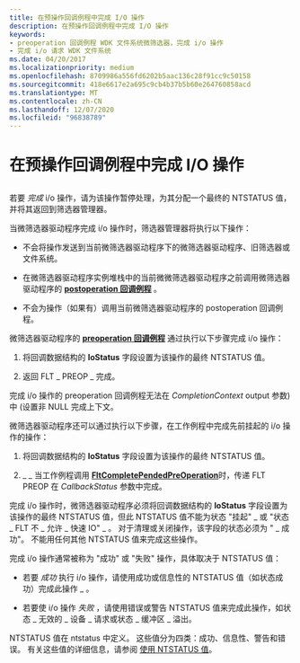 ```yaml
---
title: 在预操作回调例程中完成 I/O 操作
description: 在预操作回调例程中完成 I/O 操作
keywords:
- preoperation 回调例程 WDK 文件系统微筛选器，完成 i/o 操作
- 完成 i/o 请求 WDK 文件系统
ms.date: 04/20/2017
ms.localizationpriority: medium
ms.openlocfilehash: 8709986a556fd6202b5aac136c28f91cc9c50158
ms.sourcegitcommit: 418e6617e2a695c9cb4b37b5b60e264760858acd
ms.translationtype: MT
ms.contentlocale: zh-CN
ms.lasthandoff: 12/07/2020
ms.locfileid: "96838789"
---
```

# <a name="completing-an-io-operation-in-a-preoperation-callback-routine"></a>在预操作回调例程中完成 I/O 操作


## <span id="ddk_completing_an_io_operation_in_a_preoperation_callback_routine_if"></span><span id="DDK_COMPLETING_AN_IO_OPERATION_IN_A_PREOPERATION_CALLBACK_ROUTINE_IF"></span>


若要 *完成* i/o 操作，请为该操作暂停处理，为其分配一个最终的 NTSTATUS 值，并将其返回到筛选器管理器。

当微筛选器驱动程序完成 i/o 操作时，筛选器管理器将执行以下操作：

-   不会将操作发送到当前微筛选器驱动程序下的微筛选器驱动程序、旧筛选器或文件系统。

-   在微筛选器驱动程序实例堆栈中的当前微微筛选器驱动程序之前调用微筛选器驱动程序的 [**postoperation 回调例程**](/windows-hardware/drivers/ddi/fltkernel/nc-fltkernel-pflt_post_operation_callback) 。

-   不会为操作（如果有）调用当前微筛选器驱动程序的 postoperation 回调例程。

微筛选器驱动程序的 [**preoperation 回调例程**](/windows-hardware/drivers/ddi/fltkernel/nc-fltkernel-pflt_pre_operation_callback) 通过执行以下步骤完成 i/o 操作：

1.  将回调数据结构的 **IoStatus** 字段设置为该操作的最终 NTSTATUS 值。

2.  返回 FLT \_ PREOP \_ 完成。

完成 i/o 操作的 preoperation 回调例程无法在 *CompletionContext* output 参数) 中 (设置非 NULL 完成上下文。

微筛选器驱动程序还可以通过执行以下步骤，在工作例程中完成先前挂起的 i/o 操作的操作：

1.  将回调数据结构的 **IoStatus** 字段设置为该操作的最终 NTSTATUS 值。

2.  \_ \_ 当工作例程调用 [**FltCompletePendedPreOperation**](/windows-hardware/drivers/ddi/fltkernel/nf-fltkernel-fltcompletependedpreoperation)时，传递 FLT PREOP 在 *CallbackStatus* 参数中完成。

完成 i/o 操作时，微筛选器驱动程序必须将回调数据结构的 **IoStatus** 字段设置为该操作的最终 NTSTATUS 值，但此 NTSTATUS 值不能为状态 "挂起" \_ 或 "状态 \_ FLT 不 \_ 允许 \_ 快速 IO" \_ 。 对于清理或关闭操作，该字段的状态必须为 " \_ 成功"。 不能用任何其他 NTSTATUS 值来完成这些操作。

完成 i/o 操作通常被称为 "成功" 或 "失败" 操作，具体取决于 NTSTATUS 值：

-   若要 *成功* 执行 i/o 操作，请使用成功或信息性的 NTSTATUS 值（如状态成功）完成此操作 \_ 。

-   若要使 i/o 操作 *失败* ，请使用错误或警告 NTSTATUS 值来完成此操作，如状态 \_ 无效的 \_ 设备 \_ 请求或状态 \_ 缓冲区 \_ 溢出。

NTSTATUS 值在 ntstatus 中定义。 这些值分为四类：成功、信息性、警告和错误。 有关这些值的详细信息，请参阅 [使用 NTSTATUS 值](../kernel/using-ntstatus-values.md)。

 

